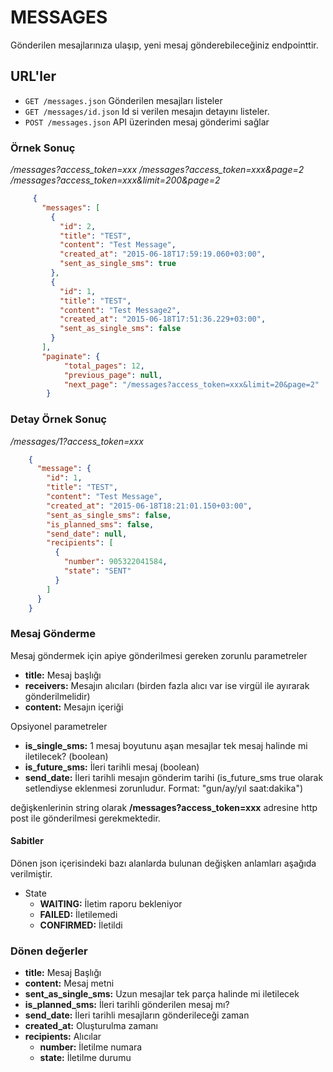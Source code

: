 # MESSAGES

Gönderilen mesajlarınıza ulaşıp, yeni mesaj gönderebileceğiniz endpointtir.

## URL'ler
* `GET /messages.json` Gönderilen mesajları  listeler
* `GET /messages/id.json` Id si verilen mesajın detayını listeler.
* `POST /messages.json` API üzerinden mesaj gönderimi sağlar

### Örnek Sonuç

*/messages?access_token=xxx*
*/messages?access_token=xxx&page=2*
*/messages?access_token=xxx&limit=200&page=2*

```json
     {
       "messages": [
         {
           "id": 2,
           "title": "TEST",
           "content": "Test Message",
           "created_at": "2015-06-18T17:59:19.060+03:00",
           "sent_as_single_sms": true
         },
         {
           "id": 1,
           "title": "TEST",
           "content": "Test Message2",
           "created_at": "2015-06-18T17:51:36.229+03:00",
           "sent_as_single_sms": false
         }
       ],
       "paginate": {
            "total_pages": 12,
            "previous_page": null,
            "next_page": "/messages?access_token=xxx&limit=20&page=2"
        }
```

### Detay Örnek Sonuç

*/messages/1?access_token=xxx*

```json
    {
      "message": {
        "id": 1,
        "title": "TEST",
        "content": "Test Message",
        "created_at": "2015-06-18T18:21:01.150+03:00",
        "sent_as_single_sms": false,
        "is_planned_sms": false,
        "send_date": null,
        "recipients": [
          {
            "number": 905322041584,
            "state": "SENT"
          }
        ]
      }
    }
```

### Mesaj Gönderme

Mesaj göndermek için apiye gönderilmesi gereken zorunlu parametreler

* **title:** Mesaj başlığı
* **receivers:** Mesajın alıcıları (birden fazla alıcı var ise virgül ile ayırarak gönderilmelidir)
* **content:** Mesajın içeriği

Opsiyonel parametreler

* **is_single_sms:** 1 mesaj boyutunu aşan mesajlar tek mesaj halinde mi iletilecek? (boolean)
* **is_future_sms:** İleri tarihli mesaj (boolean)
* **send_date:** İleri tarihli mesajın gönderim tarihi (is_future_sms true olarak setlendiyse eklenmesi zorunludur. Format: "gun/ay/yıl saat:dakika")

değişkenlerinin string olarak **/messages?access_token=xxx** adresine http post ile gönderilmesi gerekmektedir.

#### Sabitler

Dönen json içerisindeki bazı alanlarda bulunan değişken anlamları aşağıda verilmiştir.

* State
    * **WAITING:** İletim raporu bekleniyor
    * **FAILED:** İletilemedi
    * **CONFIRMED:** İletildi

### Dönen değerler

* **title:** Mesaj Başlığı
* **content:** Mesaj metni
* **sent_as_single_sms:** Uzun mesajlar tek parça halinde mi iletilecek
* **is_planned_sms:** İleri tarihli gönderilen mesaj mı?
* **send_date:** İleri tarihli mesajların gönderileceği zaman
* **created_at:** Oluşturulma zamanı
* **recipients:** Alıcılar
    * **number:** İletilme numara
    * **state:** İletilme durumu
